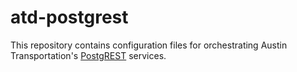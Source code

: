 # atd-postgrest

This repository contains configuration files for orchestrating Austin Transportation's [PostgREST](https://postgrest.org/) services.

